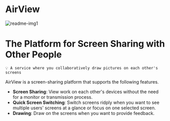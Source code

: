 # AirView
![readme-img1](https://github.com/TeleCAUm/.github/assets/138296318/06368520-b4ea-4fdf-96f5-9b6ca2094eeb)

# The Platform for Screen Sharing with Other People
    💡 A service where you collaboratively draw pictures on each other's screens


AirView is a screen-sharing platform that supports the following features.


- __Screen Sharing__: View work on each other's devices without the need for a monitor or transmission process.
- __Quick Screen Switching__: Switch screens ridply when you want to see multiple users' screens at a glance or focus on one selected screen.
- __Drawing__: Draw on the screens when you want to provide feedback.
